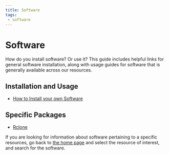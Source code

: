 ```yaml
---
title: Software
tags: 
 - software
---
```


# Software

How do you install software? Or use it? This guide includes helpful links
for general software installation, along with usage guides for software
that is generally available across our resources.

## Installation and Usage

 - [How to Install your own Software](/docs/software/how-to-install/)

## Specific Packages

 - [Rclone](rclone)

If you are looking for information about software pertaining to a specific
resources, go back to [the home page](/) and select the resource of interest,
and search for the software.
